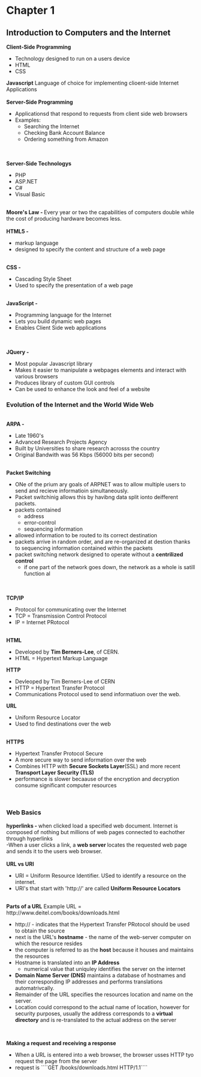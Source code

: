 <h1>Chapter 1</h1>
<h2>Introduction to Computers and the Internet</h2>
<b>Client-Side Programming</b>
<ul><li>Technology designed to run on a users device</li>
<li>HTML</li>
<li>CSS</li>
</ul>
<b>Javascript</b>
Language of choice for implementing clioent-side Internet Applications<br><br>
<b>Server-Side Programming</b><ul>
<li>Applicationsd that respond to requests from client side web browsers</li>
<li>Examples:<ul>
<li>Searching the Internet </li>
<li>Checking Bank Account Balance</li>
<li>Ordering something from Amazon</li>
</ul></ul>
<br><br>
<b>Server-Side Technologys</b>
<ul>
<li>PHP</li>
<li>ASP.NET</li>
<li>C#</li>
<li>Visual Basic</li>
<Javascript Faces</li>
</ul>
<br>
<b>Moore's Law - </b> Every year or two the capabilities of computers double while the cost of
producing hardware becomes less.<br><br>
<b>HTML5 - </b>
<ul>
<li>markup language</li>
<li>designed to specify the content and structure of a web page</li>
</ul>
<br>
<b>CSS - </b>
<ul>
<li>Cascading Style Sheet</li>
<li>Used to specify the presentation of a web page</li>
</ul>
<br>
<b>JavaScript - </b>
<ul>
<li>Programming language for the Internet</li>
<li>Lets you build dynamic web pages</li>
<li>Enables Client Side web applications</li></ul>
<br>
<br>
<b>JQuery - </b>
<ul>
<li>Most popular Javascript library</li>
<li>Makes it easier to manipulate a webpages elements and interact with various browsers</li>
<li>Produces library of custom GUI controls</li>
<li>Can be used to enhance the look and feel of a website</li></ul>
<h3>Evolution of the Internet and the World Wide Web</h3>
<br>
<b>ARPA - </b>
<ul>
<li>Late 1960's</li>
<li>Advanced Research Projects Agency</li>
<li>Built by Universities to share research acrosss the country</li>
<li>Original Bandwith was 56 Kbps (56000 bits per second)</li>
</ul>
<br>
<b>Packet Switching</b>
<ul>
<li>ONe of the prium ary goals of ARPNET was to allow multiple users to send and recieve informatioin simultaneously.</li>
<li>Packet switchinig allows this by havibng data split ionto deifferent packets.</li>
<li>packets contained <ul><li>address</li>
<li>error-control</li>
<li>sequencing information</li></ul>
<li>allowed information to be routed to its correct destination</li>
<li>packets arrive in random order, and are re-organized at destion thanks to sequencing information contained within the packets</li>
<li>packet switching network designed to operate without a <b>centrilized control</b><ul><li>if one 
part of the network goes down, the network as a whole is satill function al</li></ul></ul>
<br>
<br>
<b>TCP/IP</b>
<ul>
<li>Protocol for communicating over the Internet</li>
<li>TCP = Transmission Control Protocol</li>
<li>IP = Internet PRotocol</li>
</ul>
<br>
<b>HTML</b>
<ul>
<li>Developed by <b>Tim Berners-Lee</b>, of CERN.</li>
<li> HTML = Hypertext Markup Language</li>
</ul>
<b>HTTP</b>
<ul>
<li>Devleoped by Tim Berners-Lee of CERN</li>
<li>HTTP = Hypertext Transfer Protocol</li>
<li>Communications Protocol used to send informatiuon over the web.
</li>
</ul>
<b>URL</b>
<ul>
<li>
Uniform Resource Locator</li>
<li>Used to find destinations over the web</li>
</ul>
<br>

<b>
HTTPS</b>
<ul>
<li>Hypertext Transfer Protocol Secure</li>
<li> A more secure way to send information over the web</li>
<li>Combines HTTP with <b>Secure Sockets Layer</b>(SSL) and more recent <b>Transport Layer Security (TLS)</b>
</li>
<li>performance is slower becaause of the encryption and decryption consume significant computer resources</li>
</ul>

<br>
<h3>Web Basics</h3>
<b>hyperlinks - </b> when clicked load a specified web document.
Internet is composed of nothing but millions of web pages connected to eachother through hyperlinks
<br>
-When a user clicks a link, a <b> web server </b> locates the requested web page and sends it to the users web browser.
<br>
<br>
<b> URL vs URI</b>
<ul>
<li>URI = Uniform Resource Identifier. USed to identify a resource on the internet.</li>
<li>URI's that start with 'http://' are called <b>Uniform Resource Locators</b>
</ul>
<br>
<b>Parts of a URL</b>
Example URL = 
http://www.deitel.com/books/downloads.html
<ul>
<li>http:// - indicates that the Hypertext Transfer PRotocol should be used to obtain the source</li>
<li>next is the URL's <b>hostname</b> - the name of the web-server computer on which the resource resides</li>
<li>the computer is referred to as the <b>host</b> because it houses and maintains the resources</li>
<li>Hostname is translated into an <b>IP Address</b><ul><li>numerical value that uniquley identifies the server on the internet</li></ul>
<li><b>Domain Name Server (DNS) </b> maintains a database of hostnames and their corresponding IP addresses and performs translations automatrivcally.</li>
<li>Remainder of the URL specifies the resources location  and name on the server.</li>
<li>Location could correspond to the actual name of location, however for security purposes, usually the address corresponds to a <b> virtual directory</b> and is re-translated to the actual address on the server</li>

</ul>
<br>


<b> Making a request and receiving a response</b>
<ul>
<li>When a URL is entered into a web browser, the browser usses HTTP tyo request the page from the server</li>
<li>request is 
  ````GET /books/downloads.html HTTP/1.1````
  </li>
<ul>





























